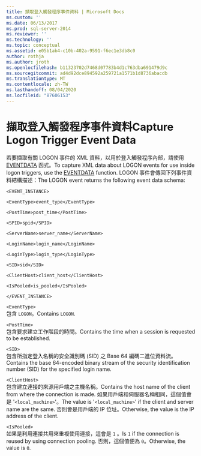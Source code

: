 ```yaml
---
title: 擷取登入觸發程序事件資料 | Microsoft Docs
ms.custom: ''
ms.date: 06/13/2017
ms.prod: sql-server-2014
ms.reviewer: ''
ms.technology: ''
ms.topic: conceptual
ms.assetid: e05b1ab4-c10b-402a-9591-f6ec1e3db8c0
author: rothja
ms.author: jroth
ms.openlocfilehash: b11323702d7468d07783b4d1c763dba691479d9c
ms.sourcegitcommit: ad4d92dce894592a259721a1571b1d8736abacdb
ms.translationtype: MT
ms.contentlocale: zh-TW
ms.lasthandoff: 08/04/2020
ms.locfileid: "87606153"
---
```

# <a name="capture-logon-trigger-event-data"></a><span data-ttu-id="8cd1f-102">擷取登入觸發程序事件資料</span><span class="sxs-lookup"><span data-stu-id="8cd1f-102">Capture Logon Trigger Event Data</span></span>
  <span data-ttu-id="8cd1f-103">若要擷取有關 LOGON 事件的 XML 資料，以用於登入觸發程序內部，請使用 [EVENTDATA](/sql/t-sql/functions/eventdata-transact-sql) 函式。</span><span class="sxs-lookup"><span data-stu-id="8cd1f-103">To capture XML data about LOGON events for use inside logon triggers, use the [EVENTDATA](/sql/t-sql/functions/eventdata-transact-sql) function.</span></span> <span data-ttu-id="8cd1f-104">LOGON 事件會傳回下列事件資料結構描述：</span><span class="sxs-lookup"><span data-stu-id="8cd1f-104">The LOGON event returns the following event data schema:</span></span>  
  
 `<EVENT_INSTANCE>`  
  
 `<EventType>event_type</EventType>`  
  
 `<PostTime>post_time</PostTime>`  
  
 `<SPID>spid</SPID>`  
  
 `<ServerName>server_name</ServerName>`  
  
 `<LoginName>login_name</LoginName>`  
  
 `<LoginType>login_type</LoginType>`  
  
 `<SID>sid</SID>`  
  
 `<ClientHost>client_host</ClientHost>`  
  
 `<IsPooled>is_pooled</IsPooled>`  
  
 `</EVENT_INSTANCE>`  
  
 `<EventType>`  
 <span data-ttu-id="8cd1f-105">包含 `LOGON`。</span><span class="sxs-lookup"><span data-stu-id="8cd1f-105">Contains `LOGON`.</span></span>  
  
 `<PostTime>`  
 <span data-ttu-id="8cd1f-106">包含要求建立工作階段的時間。</span><span class="sxs-lookup"><span data-stu-id="8cd1f-106">Contains the time when a session is requested to be established.</span></span>  
  
 `<SID>`  
 <span data-ttu-id="8cd1f-107">包含所指定登入名稱的安全識別碼 (SID) 之 Base 64 編碼二進位資料流。</span><span class="sxs-lookup"><span data-stu-id="8cd1f-107">Contains the base 64-encoded binary stream of the security identification number (SID) for the specified login name.</span></span>  
  
 `<ClientHost>`  
 <span data-ttu-id="8cd1f-108">包含建立連接的來源用戶端之主機名稱。</span><span class="sxs-lookup"><span data-stu-id="8cd1f-108">Contains the host name of the client from where the connection is made.</span></span> <span data-ttu-id="8cd1f-109">如果用戶端和伺服器名稱相同，這個值會是 '`<local_machine>`'。</span><span class="sxs-lookup"><span data-stu-id="8cd1f-109">The value is '`<local_machine>`' if the client and server name are the same.</span></span> <span data-ttu-id="8cd1f-110">否則會是用戶端的 IP 位址。</span><span class="sxs-lookup"><span data-stu-id="8cd1f-110">Otherwise, the value is the IP address of the client.</span></span>  
  
 `<IsPooled>`  
 <span data-ttu-id="8cd1f-111">如果是利用連接共用來重複使用連接，這會是 `1` 。</span><span class="sxs-lookup"><span data-stu-id="8cd1f-111">Is `1` if the connection is reused by using connection pooling.</span></span> <span data-ttu-id="8cd1f-112">否則，這個值便為 `0`。</span><span class="sxs-lookup"><span data-stu-id="8cd1f-112">Otherwise, the value is `0`.</span></span>  
  
  

